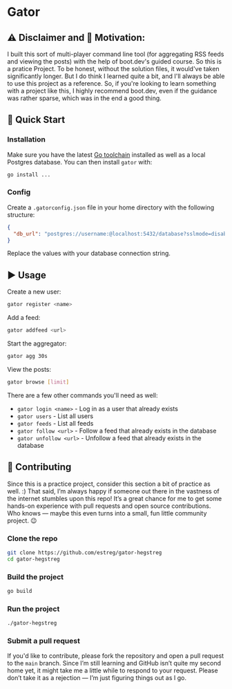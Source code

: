 # Gator

## ⚠️ Disclaimer and 🧠 Motivation:
I built this sort of multi-player command line tool (for aggregating RSS feeds and viewing the posts) with the help of boot.dev's guided course. So this is a pratice Project. To be honest, without the solution files, it would've taken significantly longer. But I do think I learned quite a bit, and I'll always be able to use this project as a reference. So, if you're looking to learn something with a project like this, I highly recommend boot.dev, even if the guidance was rather sparse, which was in the end a good thing.


## 🚀 Quick Start

### Installation

Make sure you have the latest [Go toolchain](https://golang.org/dl/) installed as well as a local Postgres database. You can then install `gator` with:

```bash
go install ...
```

### Config

Create a `.gatorconfig.json` file in your home directory with the following structure:

```json
{
  "db_url": "postgres://username:@localhost:5432/database?sslmode=disable"
}
```

Replace the values with your database connection string.

## ▶️ Usage

Create a new user:

```bash
gator register <name>
```

Add a feed:

```bash
gator addfeed <url>
```

Start the aggregator:

```bash
gator agg 30s
```

View the posts:

```bash
gator browse [limit]
```

There are a few other commands you'll need as well:

- `gator login <name>` - Log in as a user that already exists
- `gator users` - List all users
- `gator feeds` - List all feeds
- `gator follow <url>` - Follow a feed that already exists in the database
- `gator unfollow <url>` - Unfollow a feed that already exists in the database

## 🤝 Contributing

Since this is a practice project, consider this section a bit of practice as well. :)
That said, I’m always happy if someone out there in the vastness of the internet stumbles upon this repo!
It’s a great chance for me to get some hands-on experience with pull requests and open source contributions.
Who knows — maybe this even turns into a small, fun little community project. 😉

### Clone the repo

```bash
git clone https://github.com/estreg/gator-hegstreg
cd gator-hegstreg
```

### Build the project

```bash
go build
```

### Run the project

```bash
./gator-hegstreg
```

### Submit a pull request

If you'd like to contribute, please fork the repository and open a pull request to the `main` branch.
Since I’m still learning and GitHub isn’t quite my second home yet, it might take me a little while to respond to your request.
Please don’t take it as a rejection — I’m just figuring things out as I go. 
